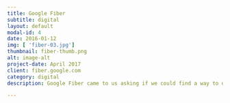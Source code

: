 ```yaml
---
title: Google Fiber
subtitle: digital
layout: default
modal-id: 4
date: 2016-01-12
img: [ 'fiber-03.jpg']
thumbnail: fiber-thumb.png
alt: image-alt
project-date: April 2017
client: fiber.google.com
category: digital
description: Google Fiber came to us asking if we could find a way to design an experience that increased customer signup and customer recognition in their existing markets. As I worked with the Fiber team, I wanted to find a way to leverage the love of Google's brand and highlight Google Fiber's unyielding dedication to providing the best customer service of any internet provider. Working closely with Google Fiber's marketing team, I created several variations of pricing options, social proofing modules, and digital emailer campaigns for desktop and mobile.

---
```


